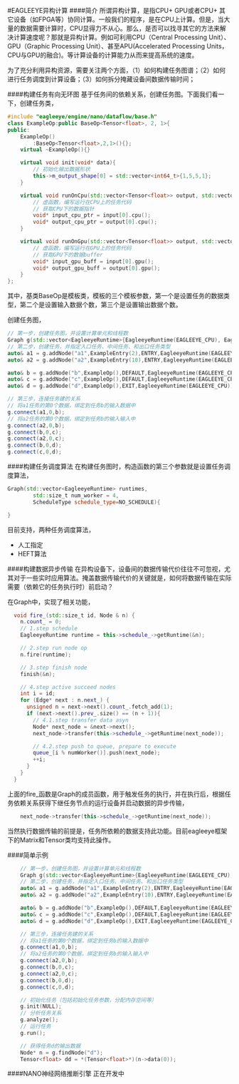 #EAGLEEYE异构计算
####简介
所谓异构计算，是指CPU+ GPU或者CPU+ 其它设备（如FPGA等）协同计算。一般我们的程序，是在CPU上计算。但是，当大量的数据需要计算时，CPU显得力不从心。那么，是否可以找寻其它的方法来解决计算速度呢？那就是异构计算。例如可利用CPU（Central Processing Unit）、GPU（Graphic Processing Unit）、甚至APU(Accelerated Processing Units， CPU与GPU的融合)。等计算设备的计算能力从而来提高系统的速度。
![]()

为了充分利用异构资源，需要关注两个方面，（1）如何构建任务图谱；（2）如何进行任务调度到计算设备；（3）如何拆分掩藏设备间数据传输时间；

####构建任务有向无环图
基于任务间的依赖关系，创建任务图。下面我们看一下，创建任务类，

```c++
#include "eagleeye/engine/nano/dataflow/base.h"
class ExampleOp:public BaseOp<Tensor<float>, 2, 1>{    
public:
    ExampleOp()
        :BaseOp<Tensor<float>,2,1>(){};
    virtual ~ExampleOp(){}

    virtual void init(void* data){
        // 初始化输出数据形状
        this->m_output_shape[0] = std::vector<int64_t>{1,5,5,1};
    }

    virtual void runOnCpu(std::vector<Tensor<float>> output, std::vector<Tensor<float>> input){
        // 虚函数，编写运行在CPU上的任务代码
        // 获取CPU下的数据指针
        void* input_cpu_ptr = input[0].cpu();
        void* output_cpu_ptr = output[0].cpu();
    }

    virtual void runOnGpu(std::vector<Tensor<float>> output, std::vector<Tensor<float>> input){
        // 虚函数，编写运行在GPU上的任务代码
        // 获取GPU下的数据buffer
        void* input_gpu_buff = input[0].gpu();
        void* output_gpu_buff = output[0].gpu();
    }
};
```
其中，基类BaseOp是模板类，模板的三个模板参数，第一个是设置任务的数据类型，第二个是设置输入数据个数，第三个是设置输出数据个数。

创建任务图，
```c++
// 第一步，创建任务图，并设置计算单元和线程数
Graph g(std::vector<EagleeyeRuntime>{EagleeyeRuntime(EAGLEEYE_CPU), EagleeyeRuntime(EAGLEEYE_GPU)}, 2);
// 第二步，创建任务，并指定入口任务、中间任务、和出口任务类型
auto& a1 = g.addNode("a1",ExampleEntry(2),ENTRY,EagleeyeRuntime(EAGLEEYE_CPU));
auto& a2 = g.addNode("a2",ExampleEntry(10),ENTRY,EagleeyeRuntime(EAGLEEYE_CPU));

auto& b = g.addNode("b",ExampleOp(),DEFAULT,EagleeyeRuntime(EAGLEEYE_CPU));
auto& c = g.addNode("c",ExampleOp(),DEFAULT,EagleeyeRuntime(EAGLEEYE_CPU));
auto& d = g.addNode("d",ExampleOp(),EXIT,EagleeyeRuntime(EAGLEEYE_CPU));

// 第三步，连接任务建的关系
// 将a1任务的第0个数据，绑定到任务b的输入数据中
g.connect(a1,0,b);
// 将a2任务的第0个数据，绑定到任务b的输入输入中
g.connect(a2,0,b);
g.connect(b,0,c);
g.connect(a2,0,c);
g.connect(b,0,d);
g.connect(c,0,d);

```

####构建任务调度算法
在构建任务图时，构造函数的第三个参数就是设置任务调度算法，
```c++
Graph(std::vector<EagleeyeRuntime> runtimes, 
        std::size_t num_worker = 4,
        ScheduleType schedule_type=NO_SCHEDULE){

}
```
目前支持，两种任务调度算法，
* 人工指定
* HEFT算法

####构建数据异步传输
在异构设备下，设备间的数据传输代价往往不可忽视，尤其对于一些实时应用算法。掩盖数据传输代价的关键就是，如何将数据传输在实际需要（依赖它的任务执行时）前启动？

在Graph中，实现了相关功能，
```c++
  void fire_(std::size_t id, Node & n) {
    n.count_ = 0;
    // 1.step schedule 
    EagleeyeRuntime runtime = this->schedule_->getRuntime(&n);

    // 2.step run node op
    n.fire(runtime);

    // 3.step finish node
    finish(&n);

    // 4.step active succeed nodes
    int i = id;
    for (Edge* next : n.next_) {
      unsigned n = next->next().count_.fetch_add(1);
      if (next->next().prev_.size() == (n + 1)){
        // 4.1.step transfer data asyn
        Node* next_node = &next->next();
        next_node->transfer(this->schedule_->getRuntime(next_node));

        // 4.2.step push to queue, prepare to execute
        queue_[i % numWorker()].push(next_node);
        ++i;
      }
    }
  }

```
上面的fire_函数是Graph的成员函数，用于触发任务的执行，并在执行后，根据任务依赖关系获得下继任务节点的运行设备并启动数据的异步传输，
```c++
    next_node->transfer(this->schedule_->getRuntime(next_node));
```
当然执行数据传输的前提是，任务所依赖的数据支持此功能。目前eagleeye框架下的Matrix和Tensor类均支持此操作。

####简单示例
```c++
    // 第一步，创建任务图，并设置计算单元和线程数
    Graph g(std::vector<EagleeyeRuntime>{EagleeyeRuntime(EAGLEEYE_CPU), EagleeyeRuntime(EAGLEEYE_GPU)}, 2);
    // 第二步，创建任务，并指定入口任务、中间任务、和出口任务类型
    auto& a1 = g.addNode("a1",ExampleEntry(2),ENTRY,EagleeyeRuntime(EAGLEEYE_CPU));
    auto& a2 = g.addNode("a2",ExampleEntry(10),ENTRY,EagleeyeRuntime(EAGLEEYE_CPU));

    auto& b = g.addNode("b",ExampleOp(),DEFAULT,EagleeyeRuntime(EAGLEEYE_CPU));
    auto& c = g.addNode("c",ExampleOp(),DEFAULT,EagleeyeRuntime(EAGLEEYE_CPU));
    auto& d = g.addNode("d",ExampleOp(),EXIT,EagleeyeRuntime(EAGLEEYE_CPU));

    // 第三步，连接任务建的关系
    // 将a1任务的第0个数据，绑定到任务b的输入数据中
    g.connect(a1,0,b);
    // 将a2任务的第0个数据，绑定到任务b的输入输入中
    g.connect(a2,0,b);
    g.connect(b,0,c);
    g.connect(a2,0,c);
    g.connect(b,0,d);
    g.connect(c,0,d);

    // 初始化任务（包括初始化任务参数，分配内存空间等）
    g.init(NULL);
    // 分析任务关系
    g.analyze();
    // 运行任务
    g.run();

    // 获得任务d的输出数据
    Node* n = g.findNode("d");
    Tensor<float> dd = *(Tensor<float>*)(n->data(0));
```
####NANO神经网络推断引擎
正在开发中